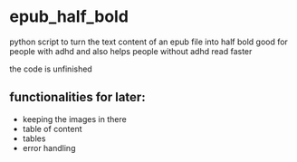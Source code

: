 # epub_half_bold
python script to turn the text content of an epub file into half bold
good for people with adhd and also helps people without adhd read faster

the code is unfinished

## functionalities for later:
- keeping the images in there
- table of content
- tables
- error handling
